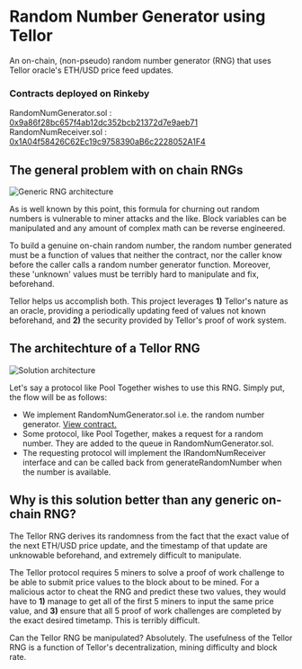 # Random Number Generator using Tellor
An on-chain, (non-pseudo) random number generator (RNG) that uses Tellor oracle's ETH/USD price feed updates.

### Contracts deployed on Rinkeby
RandomNumGenerator.sol : [0x9a86f28bc657f4ab12dc352bcb21372d7e9aeb71](https://rinkeby.etherscan.io/address/0x9a86f28bc657f4ab12dc352bcb21372d7e9aeb71)
RandomNumReceiver.sol : [0x1A04f58426C62Ec19c9758390aB6c2228052A1F4](https://rinkeby.etherscan.io/address/0x1A04f58426C62Ec19c9758390aB6c2228052A1F4)
 
## The general problem with on chain RNGs
![Generic RNG architecture](https://i.ibb.co/Ln66z95/rng-graphic-one.png)

As is well known by this point, this formula for churning out random numbers is vulnerable to miner attacks and the like. Block variables can be manipulated and any amount 
of complex math can be reverse engineered. 

To build a genuine on-chain random number, the random number generated must be a function of values that neither the contract, nor the caller know before the caller calls
a random number generator function. Moreover, these 'unknown' values must be terribly hard to manipulate and fix, beforehand.

Tellor helps us accomplish both. This project leverages **1)** Tellor's nature as an oracle, providing a periodically updating feed of values not known beforehand, and
**2)** the security provided by Tellor's proof of work system.

## The architechture of a Tellor RNG
![Solution architecture](https://i.ibb.co/F3vgjpy/rng-graphic-two.png)

Let's say a protocol like Pool Together wishes to use this RNG. Simply put, the flow will be as follows:

- We implement RandomNumGenerator.sol i.e. the random number generator. [View contract.](https://github.com/nkrishang/Tellor_RNG/blob/master/contracts/RandomNumGenerator.sol)
- Some protocol, like Pool Together, makes a request for a random number. They are added to the queue in RandomNumGenerator.sol.
- The requesting protocol will implement the IRandomNumReceiver interface and can be called back from generateRandomNumber when the number is available.

## Why is this solution better than any generic on-chain RNG?

The Tellor RNG derives its randomness from the fact that the exact value of the next ETH/USD price update, and the timestamp of that update are unknowable beforehand, 
and extremely difficult to manipulate.

The Tellor protocol requires 5 miners to solve a proof of work challenge to be able to submit price values to the block about to be mined. For a malicious actor to cheat the RNG
and predict these two values, they would have to **1)** manage to get all of the first 5 miners to input the same price value, and **3)** ensure that all 5 proof of work
challenges are completed by the exact desired timetamp. This is terribly difficult.

Can the Tellor RNG be manipulated? Absolutely. The usefulness of the Tellor RNG is a function of Tellor's decentralization, mining difficulty and block rate.
